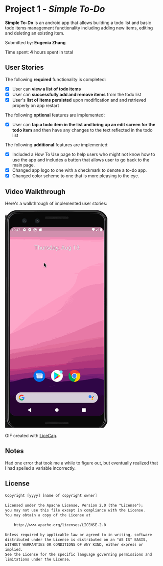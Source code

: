 # Project 1 - *Simple To-Do*

**Simple To-Do** is an android app that allows building a todo list and basic todo items management functionality including adding new items, editing and deleting an existing item.

Submitted by: **Eugenia Zhang**

Time spent: **4** hours spent in total

## User Stories

The following **required** functionality is completed:

* [X] User can **view a list of todo items**
* [X] User can **successfully add and remove items** from the todo list
* [X] User's **list of items persisted** upon modification and and retrieved properly on app restart

The following **optional** features are implemented:

* [X] User can **tap a todo item in the list and bring up an edit screen for the todo item** and then have any changes to the text reflected in the todo list

The following **additional** features are implemented:

* [X] Included a How To Use page to help users who might not know how to use the app and includes a button that allows user to go back to the main page.
* [X] Changed app logo to one with a checkmark to denote a to-do app.
* [X] Changed color scheme to one that is more pleasing to the eye.

## Video Walkthrough

Here's a walkthrough of implemented user stories:

<img src='codeLabDemo.gif' title='Video Walkthrough' width='' alt='Video Walkthrough' />

GIF created with [LiceCap](http://www.cockos.com/licecap/).

## Notes

Had one error that took me a while to figure out, but eventually realized that I had spelled a variable incorrectly.

## License

    Copyright [yyyy] [name of copyright owner]

    Licensed under the Apache License, Version 2.0 (the "License");
    you may not use this file except in compliance with the License.
    You may obtain a copy of the License at

        http://www.apache.org/licenses/LICENSE-2.0

    Unless required by applicable law or agreed to in writing, software
    distributed under the License is distributed on an "AS IS" BASIS,
    WITHOUT WARRANTIES OR CONDITIONS OF ANY KIND, either express or implied.
    See the License for the specific language governing permissions and
    limitations under the License.
